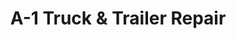 ---
title: "A-1 Truck & Trailer Repair"
url: /saint-paul/a-1-truck-und-trailer-repair/
shop: Allgemein
---